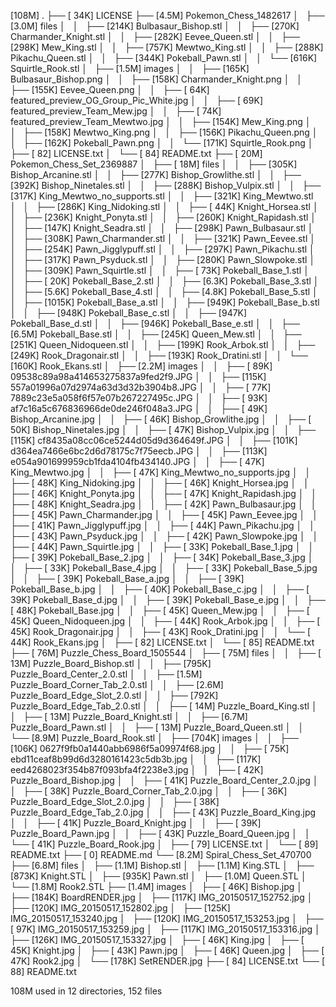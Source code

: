 [108M]  .
├── [ 34K]  LICENSE
├── [4.5M]  Pokemon_Chess_1482617
│   ├── [3.0M]  files
│   │   ├── [214K]  Bulbasaur_Bishop.stl
│   │   ├── [270K]  Charmander_Knight.stl
│   │   ├── [282K]  Eevee_Queen.stl
│   │   ├── [298K]  Mew_King.stl
│   │   ├── [757K]  Mewtwo_King.stl
│   │   ├── [288K]  Pikachu_Queen.stl
│   │   ├── [344K]  Pokeball_Pawn.stl
│   │   └── [616K]  Squirtle_Rook.stl
│   ├── [1.5M]  images
│   │   ├── [165K]  Bulbasaur_Bishop.png
│   │   ├── [158K]  Charmander_Knight.png
│   │   ├── [155K]  Eevee_Queen.png
│   │   ├── [ 64K]  featured_preview_OG_Group_Pic_White.jpg
│   │   ├── [ 69K]  featured_preview_Team_Mew.jpg
│   │   ├── [ 74K]  featured_preview_Team_Mewtwo.jpg
│   │   ├── [154K]  Mew_King.png
│   │   ├── [158K]  Mewtwo_King.png
│   │   ├── [156K]  Pikachu_Queen.png
│   │   ├── [162K]  Pokeball_Pawn.png
│   │   └── [171K]  Squirtle_Rook.png
│   ├── [  82]  LICENSE.txt
│   └── [  84]  README.txt
├── [ 20M]  Pokemon_Chess_Set_2369887
│   ├── [ 18M]  files
│   │   ├── [305K]  Bishop_Arcanine.stl
│   │   ├── [277K]  Bishop_Growlithe.stl
│   │   ├── [392K]  Bishop_Ninetales.stl
│   │   ├── [288K]  Bishop_Vulpix.stl
│   │   ├── [317K]  King_Mewtwo_no_supports.stl
│   │   ├── [321K]  King_Mewtwo.stl
│   │   ├── [286K]  King_Nidoking.stl
│   │   ├── [ 44K]  Knight_Horsea.stl
│   │   ├── [236K]  Knight_Ponyta.stl
│   │   ├── [260K]  Knight_Rapidash.stl
│   │   ├── [147K]  Knight_Seadra.stl
│   │   ├── [298K]  Pawn_Bulbasaur.stl
│   │   ├── [308K]  Pawn_Charmander.stl
│   │   ├── [321K]  Pawn_Eevee.stl
│   │   ├── [254K]  Pawn_Jigglypuff.stl
│   │   ├── [297K]  Pawn_Pikachu.stl
│   │   ├── [317K]  Pawn_Psyduck.stl
│   │   ├── [280K]  Pawn_Slowpoke.stl
│   │   ├── [309K]  Pawn_Squirtle.stl
│   │   ├── [ 73K]  Pokeball_Base_1.stl
│   │   ├── [ 20K]  Pokeball_Base_2.stl
│   │   ├── [6.3K]  Pokeball_Base_3.stl
│   │   ├── [5.6K]  Pokeball_Base_4.stl
│   │   ├── [4.8K]  Pokeball_Base_5.stl
│   │   ├── [1015K]  Pokeball_Base_a.stl
│   │   ├── [949K]  Pokeball_Base_b.stl
│   │   ├── [948K]  Pokeball_Base_c.stl
│   │   ├── [947K]  Pokeball_Base_d.stl
│   │   ├── [946K]  Pokeball_Base_e.stl
│   │   ├── [6.5M]  Pokeball_Base.stl
│   │   ├── [245K]  Queen_Mew.stl
│   │   ├── [251K]  Queen_Nidoqueen.stl
│   │   ├── [199K]  Rook_Arbok.stl
│   │   ├── [249K]  Rook_Dragonair.stl
│   │   ├── [193K]  Rook_Dratini.stl
│   │   └── [160K]  Rook_Ekans.stl
│   ├── [2.2M]  images
│   │   ├── [ 89K]  09538c89a98a414653275837a9fed2f9.JPG
│   │   ├── [115K]  557a01996a07d2974a63d3d32b3904b8.JPG
│   │   ├── [ 77K]  7889c23e5a058f6f57e07b267227495c.JPG
│   │   ├── [ 93K]  af7c16a5c676836966de0de246f048a3.JPG
│   │   ├── [ 49K]  Bishop_Arcanine.jpg
│   │   ├── [ 46K]  Bishop_Growlithe.jpg
│   │   ├── [ 50K]  Bishop_Ninetales.jpg
│   │   ├── [ 47K]  Bishop_Vulpix.jpg
│   │   ├── [115K]  cf8435a08cc06ce5244d05d9d364649f.JPG
│   │   ├── [101K]  d364ea7466e6bc2d6d78175c7f75eecb.JPG
│   │   ├── [113K]  e054a901699959cb1fda4104fb434140.JPG
│   │   ├── [ 47K]  King_Mewtwo.jpg
│   │   ├── [ 47K]  King_Mewtwo_no_supports.jpg
│   │   ├── [ 48K]  King_Nidoking.jpg
│   │   ├── [ 46K]  Knight_Horsea.jpg
│   │   ├── [ 46K]  Knight_Ponyta.jpg
│   │   ├── [ 47K]  Knight_Rapidash.jpg
│   │   ├── [ 48K]  Knight_Seadra.jpg
│   │   ├── [ 42K]  Pawn_Bulbasaur.jpg
│   │   ├── [ 45K]  Pawn_Charmander.jpg
│   │   ├── [ 45K]  Pawn_Eevee.jpg
│   │   ├── [ 41K]  Pawn_Jigglypuff.jpg
│   │   ├── [ 44K]  Pawn_Pikachu.jpg
│   │   ├── [ 43K]  Pawn_Psyduck.jpg
│   │   ├── [ 42K]  Pawn_Slowpoke.jpg
│   │   ├── [ 44K]  Pawn_Squirtle.jpg
│   │   ├── [ 33K]  Pokeball_Base_1.jpg
│   │   ├── [ 39K]  Pokeball_Base_2.jpg
│   │   ├── [ 34K]  Pokeball_Base_3.jpg
│   │   ├── [ 33K]  Pokeball_Base_4.jpg
│   │   ├── [ 33K]  Pokeball_Base_5.jpg
│   │   ├── [ 39K]  Pokeball_Base_a.jpg
│   │   ├── [ 39K]  Pokeball_Base_b.jpg
│   │   ├── [ 40K]  Pokeball_Base_c.jpg
│   │   ├── [ 39K]  Pokeball_Base_d.jpg
│   │   ├── [ 39K]  Pokeball_Base_e.jpg
│   │   ├── [ 48K]  Pokeball_Base.jpg
│   │   ├── [ 45K]  Queen_Mew.jpg
│   │   ├── [ 45K]  Queen_Nidoqueen.jpg
│   │   ├── [ 44K]  Rook_Arbok.jpg
│   │   ├── [ 45K]  Rook_Dragonair.jpg
│   │   ├── [ 43K]  Rook_Dratini.jpg
│   │   └── [ 44K]  Rook_Ekans.jpg
│   ├── [  82]  LICENSE.txt
│   └── [  85]  README.txt
├── [ 76M]  Puzzle_Chess_Board_1505544
│   ├── [ 75M]  files
│   │   ├── [ 13M]  Puzzle_Board_Bishop.stl
│   │   ├── [795K]  Puzzle_Board_Center_2.0.stl
│   │   ├── [1.5M]  Puzzle_Board_Corner_Tab_2.0.stl
│   │   ├── [2.6M]  Puzzle_Board_Edge_Slot_2.0.stl
│   │   ├── [792K]  Puzzle_Board_Edge_Tab_2.0.stl
│   │   ├── [ 14M]  Puzzle_Board_King.stl
│   │   ├── [ 13M]  Puzzle_Board_Knight.stl
│   │   ├── [6.7M]  Puzzle_Board_Pawn.stl
│   │   ├── [ 13M]  Puzzle_Board_Queen.stl
│   │   └── [8.9M]  Puzzle_Board_Rook.stl
│   ├── [704K]  images
│   │   ├── [106K]  0627f9fb0a1440abb6986f5a09974f68.jpg
│   │   ├── [ 75K]  ebd11ceaf8b99d6d3280161423c5db3b.jpg
│   │   ├── [117K]  eed4268023f354b87f093bfa4f2238e3.jpg
│   │   ├── [ 42K]  Puzzle_Board_Bishop.jpg
│   │   ├── [ 41K]  Puzzle_Board_Center_2.0.jpg
│   │   ├── [ 38K]  Puzzle_Board_Corner_Tab_2.0.jpg
│   │   ├── [ 36K]  Puzzle_Board_Edge_Slot_2.0.jpg
│   │   ├── [ 38K]  Puzzle_Board_Edge_Tab_2.0.jpg
│   │   ├── [ 43K]  Puzzle_Board_King.jpg
│   │   ├── [ 41K]  Puzzle_Board_Knight.jpg
│   │   ├── [ 39K]  Puzzle_Board_Pawn.jpg
│   │   ├── [ 43K]  Puzzle_Board_Queen.jpg
│   │   └── [ 41K]  Puzzle_Board_Rook.jpg
│   ├── [  79]  LICENSE.txt
│   └── [  89]  README.txt
├── [   0]  README.md
└── [8.2M]  Spiral_Chess_Set_470700
    ├── [6.8M]  files
    │   ├── [1.1M]  Bishop.stl
    │   ├── [1.1M]  King.STL
    │   ├── [873K]  Knight.STL
    │   ├── [935K]  Pawn.stl
    │   ├── [1.0M]  Queen.STL
    │   └── [1.8M]  Rook2.STL
    ├── [1.4M]  images
    │   ├── [ 46K]  Bishop.jpg
    │   ├── [184K]  BoardRENDER.jpg
    │   ├── [117K]  IMG_20150517_152752.jpg
    │   ├── [120K]  IMG_20150517_152802.jpg
    │   ├── [125K]  IMG_20150517_153240.jpg
    │   ├── [120K]  IMG_20150517_153253.jpg
    │   ├── [ 97K]  IMG_20150517_153259.jpg
    │   ├── [117K]  IMG_20150517_153316.jpg
    │   ├── [126K]  IMG_20150517_153327.jpg
    │   ├── [ 46K]  King.jpg
    │   ├── [ 45K]  Knight.jpg
    │   ├── [ 43K]  Pawn.jpg
    │   ├── [ 46K]  Queen.jpg
    │   ├── [ 47K]  Rook2.jpg
    │   └── [178K]  SetRENDER.jpg
    ├── [  84]  LICENSE.txt
    └── [  88]  README.txt

 108M used in 12 directories, 152 files
